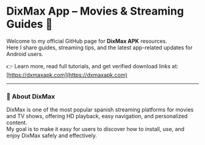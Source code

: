 # DixMax App – Movies & Streaming Guides 🎥  

Welcome to my official GitHub page for **DixMax APK** resources.  
Here I share guides, streaming tips, and the latest app-related updates for Android users.  

👉 Learn more, read full tutorials, and get verified download links at:  
[https://dxmaxapk.com](https://dxmaxapk.com)

---

### 📱 About DixMax  
DixMax is one of the most popular spanish streaming platforms for movies and TV shows, offering HD playback, easy navigation, and personalized content.  
My goal is to make it easy for users to discover how to install, use, and enjoy DixMax safely and effectively.
